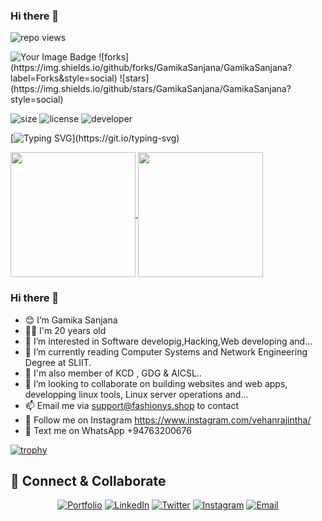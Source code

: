  ### Hi there 👋

  ![repo views](https://hits.seeyoufarm.com/api/count/incr/badge.svg?url=https%3A%2F%2Fgithub.com%2FGamikaSanjana%2FGamikaSanjana&count_bg=%2379C83D&title_bg=%23555555&icon=gitpod.svg&icon_color=%23E7E7E7&title=Views&edge_flat=false)

<img src="https://tryhackme-badges.s3.amazonaws.com/mpgamikasanjana.png" alt="Your Image Badge" />
![forks](https://img.shields.io/github/forks/GamikaSanjana/GamikaSanjana?label=Forks&style=social)
![stars](https://img.shields.io/github/stars/GamikaSanjana/GamikaSanjana?style=social)

![size](https://img.shields.io/github/repo-size/GamikaSanjana/VehanRajintha?color=purple&label=Repo%20Size&style=plastic)
![license](https://img.shields.io/github/license/GamikaSanjana/X-UI-English-?color=purple&label=License&style=plastic)
![developer](https://img.shields.io/static/v1?label=Author&message=Gamika%20Sanjana&color=purple&style=plastic)


[![Typing SVG](https://readme-typing-svg.demolab.com?font=Young+Serif&pause=1000&color=8706E1FF&center=true&vCenter=true&random=false&width=435&lines=Hey+I'm+Gamika+Sanjana;Don't+Forget+To+Follow+Me...)](https://git.io/typing-svg)

<a href="https://github.com/anuraghazra/github-readme-stats">
  <img height=200 align="center" src="https://github-readme-stats.vercel.app/api?username=GamikaSanjana" />
</a>
<a href="https://github.com/anuraghazra/convoychat">
  <img height=200 align="center" src="https://github-readme-stats.vercel.app/api/top-langs?username=GamikaSanjana&layout=compact&langs_count=8&card_width=320" />
</a>

 ### Hi there 👋


- 😊 I’m Gamika Sanjana
- 👦🏻 I'm 20 years old
- 👀 I’m interested in Software developig,Hacking,Web developing and...
- 🌱 I’m currently reading Computer Systems and Network Engineering Degree at SLIIT.
- 🕺 I'm  also member of KCD , GDG & AICSL..
- 💞️ I’m looking to collaborate on building websites and web apps, developping linux tools, Linux server operations and...
- 📫 Email me via support@fashionys.shop to contact
- 🤩 Follow me on Instagram https://www.instagram.com/vehanrajintha/
- 💬 Text me on WhatsApp +94763200676


[![trophy](https://github-profile-trophy.vercel.app/?username=GamikaSanjana)](https://github.com/ryo-ma/github-profile-trophy)


## 🤝 Connect & Collaborate

<div align="center">

[![Portfolio](https://img.shields.io/badge/Portfolio-12100E?style=for-the-badge&logo=google-chrome&logoColor=white)](https://wonderful-lolly-ee0bc7.netlify.app/)
[![LinkedIn](https://img.shields.io/badge/LinkedIn-0077B5?style=for-the-badge&logo=linkedin&logoColor=white)](https://www.linkedin.com/in/gamika-sanjana11/)
[![Twitter](https://img.shields.io/badge/Twitter-1DA1F2?style=for-the-badge&logo=twitter&logoColor=white)](https://x.com/VehanRajintha)
[![Instagram](https://img.shields.io/badge/Instagram-E4405F?style=for-the-badge&logo=instagram&logoColor=white)](https://www.instagram.com/vehanrajintha/)
[![Email](https://img.shields.io/badge/Email-D14836?style=for-the-badge&logo=gmail&logoColor=white)](mailto:mpgamikasanjana@gmail.com)

</div>
